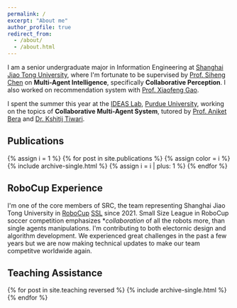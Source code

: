 ```yaml
---
permalink: /
excerpt: "About me"
author_profile: true
redirect_from: 
  - /about/
  - /about.html
---
```


I am a senior undergraduate major in Information Engineering at [Shanghai Jiao Tong University](https://en.sjtu.edu.cn), where I'm fortunate to be supervised by [Prof. Siheng Chen](https://siheng-chen.github.io/) on **Multi-Agent Intelligence**, specifically **Collaborative Perception**. I also worked on recommendation system with [Prof. Xiaofeng Gao](https://cs.sjtu.edu.cn/~gao-xf/).

I spent the summer this year at the [IDEAS Lab](https://ideas.cs.purdue.edu/), [Purdue University](https://www.purdue.edu/), working on the topics of **Collaborative Multi-Agent System**, tutored by [Prof. Aniket Bera](https://www.cs.purdue.edu/homes/ab/) and [Dr. Kshitij Tiwari](https://kshitijtiwari.com/).

## Publications
{% assign i = 1 %}
{% for post in site.publications %}
  {% assign color = i  %}
  {% include archive-single.html %}
  {% assign i =  i | plus: 1  %}
{% endfor %}


## RoboCup Experience

I'm one of the core members of SRC, the team representing Shanghai Jiao Tong University in [RoboCup](https://www.robocup.org/) [SSL](https://www.robocup.org/leagues/7) since 2021. Small Size League in RoboCup soccer competition emphasizes **collaboration* of all the robots more, than single agents manipulations.
I'm contributing to both electornic design and algorithm development. We experienced great challenges in the past a few years but we are now making technical updates to make our team competitve worldwide again.


## Teaching Assistance


{% for post in site.teaching reversed %}
  {% include archive-single.html %}
{% endfor %}


